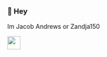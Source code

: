 ### 👋 Hey

Im Jacob Andrews or Zandja150

<p>
  <a href="https://www.google.com/search?q=forthebadge&rlz=1CAUBRP_enUS965US965&oq=forthebadge&aqs=chrome..69i57.2174j0j7&sourceid=chrome&ie=UTF-8">
    <img src="https://www.google.com/url?sa=i&url=https%3A%2F%2Fwww.freepnglogos.com%2Fpics%2Fyoutube-logo-png&psig=AOvVaw0XFVflxLPPPJHoUMJ0Ht3d&ust=1631298604954000&source=images&cd=vfe&ved=0CAsQjRxqFwoTCJjUkZzE8vICFQAAAAAdAAAAABAD" width="30" height="30">

<!--
**Zandja150/Zandja150** is a ✨ _special_ ✨ repository because its `README.md` (this file) appears on your GitHub profile.

Here are some ideas to get you started:

- 🔭 I’m currently working on a ✨ Secret Project ✨
- 🌱 I’m currently learning Rust
- 💬 Ask me about ..
- 📫 How to reach me: ...
- 😄 Pronouns: ...
- ⚡ Fun fact: ...
-->
